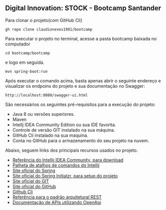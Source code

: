 <h2>Digital Innovation: STOCK - Bootcamp Santander</h2>

Para clonar o projeto(com GitHub Cli)
```
gh repo clone claudioneves1981/bootcamp
```

Para executar o projeto no terminal, acesse a pasta bootcamp baixada no computador

```
cd bootcamp/bootcamp
```

e logo em seguida.

```shell script
mvn spring-boot:run
```

Após executar o comando acima, basta apenas abrir o seguinte endereço e visualizar os endpoins do projeto e sua documentação no Swagger:

```
http://localhost:8080/swagger-ui.html
```


São necessários os seguintes pré-requisitos para a execução do projeto:

* Java 8 ou versões superiores.
* Maven
* Intellj IDEA Community Edition ou sua IDE favorita.
* Controle de versão GIT instalado na sua máquina.
* GitHub Cli instalado na sua maquina.
* Conta no GitHub para o armazenamento do seu projeto na nuvem.

Abaixo, seguem links dos principais recursos usados no projeto.

* [Referência do Intellij IDEA Community, para download](https://www.jetbrains.com/idea/download)
* [Palheta de atalhos de comandos do Intellij](https://resources.jetbrains.com/storage/products/intellij-idea/docs/IntelliJIDEA_ReferenceCard.pdf)
* [Site oficial do Spring](https://spring.io/)
* [Site oficial do Spring Initialzr, para setup do projeto](https://start.spring.io/)
* [Site oficial do GIT](https://git-scm.com/)
* [Site oficial do GitHub](http://github.com/)
* [Github Cli](https://cli.github.com/)
* [Referência para o padrão arquitetural REST](https://restfulapi.net/)
* [Documentação de APIs utilizando OpenApi](https://springdoc.org/)
